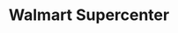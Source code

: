 ---
title: "Walmart Supercenter"
url: /oklahoma-city/walmart-supercenter-west-reno-avenue/
shop: supermarket
---